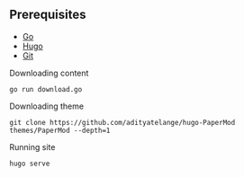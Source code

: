 
## Prerequisites

- [Go](https://golang.org/dl/)
- [Hugo](https://gohugo.io/getting-started/installing/)
- [Git](https://git-scm.com/downloads)


Downloading content

`go run download.go` 

Downloading theme

`git clone https://github.com/adityatelange/hugo-PaperMod themes/PaperMod --depth=1` 

Running site

`hugo serve` 